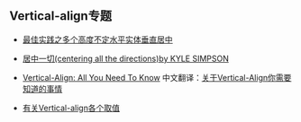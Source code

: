 ## Vertical-align专题

- [最佳实践之多个高度不定水平实体垂直居中](http://zxc0328.github.io/2015/07/23/vertical-align-middle/)

- [居中一切(centering all the directions)by KYLE SIMPSON](http://zxc0328.github.io/2015/05/21/centering-all-the-directions/)

- [Vertical-Align: All You Need To Know](http://christopheraue.net/2014/03/05/vertical-align/)
中文翻译：[关于Vertical-Align你需要知道的事情](https://segmentfault.com/a/1190000002668492)

- [有关Vertical-align各个取值](http://lingyu.wang/#/post/2014/4/13/vertical-align)

